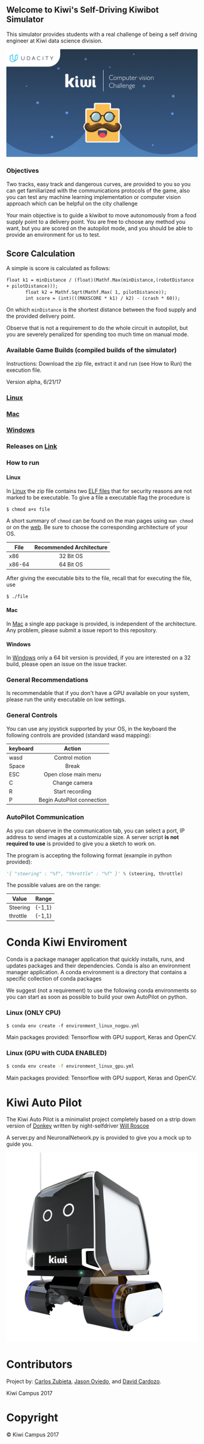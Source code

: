 ## Welcome to Kiwi's Self-Driving Kiwibot Simulator

This simulator provides students with a real challenge of being a self driving engineer at Kiwi data science division.

![KiwiBot Challenge](./Challenge.png)


### Objectives

Two tracks, easy track and dangerous curves, are provided to you so you can get familiarized with the communications protocols of the game, also you can test any machine learning implementation or computer vision approach which can be helpful on the city challenge

Your main objective is to guide a kiwibot to move autonomously from a food supply point to a delivery point. You are free to choose any method you want, but you are scored on the autopilot mode, and you should be able to provide an environment for us to test.

## Score Calculation

A simple is score is calculated as follows:
```
float k1 = minDistance / (float)(Mathf.Max(minDistance,(robotDistance + pilotDistance)));
       float k2 = Mathf.Sqrt(Mathf.Max( 1, pilotDistance));
       int score = (int)(((MAXSCORE * k1) / k2) - (crash * 60));
```
On which `minDistance` is the shortest distance between the food supply and the provided delivery point.

Observe that is not a requirement to do the whole circuit in autopilot, but you are severely penalized for spending too much time on manual mode.


### Available Game Builds (compiled builds of the simulator)

Instructions: Download the zip file, extract it and run (see How to Run) the execution file.

Version alpha, 6/21/17
### [Linux](https://developer.cloud.unity3d.com/share/bye6EruQtz/)

### [Mac](https://unitycloud-build-user-svc-live-build.s3.amazonaws.com/4672967344170/820117d8-a298-419d-a5f1-a0b9efb7eff9/default-mac-desktop-universal-33/Default%20Mac%20desktop%20Universal.zip?AWSAccessKeyId=AKIAI6ZGSQWNDMF7X33A&Expires=1501091431&Signature=dN%2Fs0gKhB8DjpMxYZTCrCIKtTxs%3D&response-content-disposition=attachment%3B%20filename%3Dkiwicampus-kiwibot-simulation-default-mac-desktop-universal-33.zip&response-content-type=application%2Foctet-stream)

### [Windows](https://unitycloud-build-user-svc-live-build.s3.amazonaws.com/4672967344170/820117d8-a298-419d-a5f1-a0b9efb7eff9/default-windows-desktop-64-bit-35/Default%20Windows%20desktop%2064-bit.zip?AWSAccessKeyId=AKIAI6ZGSQWNDMF7X33A&Expires=1501091629&Signature=FOmUcExdYSsPaxrcKOXdUHI2n%2B4%3D&response-content-disposition=attachment%3B%20filename%3Dkiwicampus-kiwibot-simulation-default-windows-desktop-64-bit-35.zip&response-content-type=application%2Foctet-stream)

### **Releases on** [Link](https://github.com/Davidnet/kiwix/releases)

### How to run

#### Linux

In [Linux](https://developer.cloud.unity3d.com/share/bye6EruQtz/) the zip file contains two [ELF files](https://en.wikipedia.org/wiki/Executable_and_Linkable_Format) that for security reasons are not marked to be executable. To give a file a executable flag the procedure is

```bash
$ chmod a+x file
```
A short summary of `chmod` can be found on the man pages using `man chmod` or on the [web](https://explainshell.com/explain?cmd=chmod+a%2Bx+file).
Be sure to choose the corresponding architecture of your OS.

| File   | Recommended Architecture |
| ----   |:------------------------:|
| x86    | 32 Bit OS                |
| x86-64 | 64 Bit OS                |

After giving the executable bits to the file, recall that for executing the file, use
```bash
$ ./file
```


#### Mac

In [Mac](https://unitycloud-build-user-svc-live-build.s3.amazonaws.com/4672967344170/820117d8-a298-419d-a5f1-a0b9efb7eff9/default-mac-desktop-universal-33/Default%20Mac%20desktop%20Universal.zip?AWSAccessKeyId=AKIAI6ZGSQWNDMF7X33A&Expires=1501091431&Signature=dN%2Fs0gKhB8DjpMxYZTCrCIKtTxs%3D&response-content-disposition=attachment%3B%20filename%3Dkiwicampus-kiwibot-simulation-default-mac-desktop-universal-33.zip&response-content-type=application%2Foctet-stream) a single app package is provided, is independent of the architecture. Any problem, please submit a issue report to this repository.

#### Windows

In [Windows](https://unitycloud-build-user-svc-live-build.s3.amazonaws.com/4672967344170/820117d8-a298-419d-a5f1-a0b9efb7eff9/default-windows-desktop-64-bit-35/Default%20Windows%20desktop%2064-bit.zip?AWSAccessKeyId=AKIAI6ZGSQWNDMF7X33A&Expires=1501091629&Signature=FOmUcExdYSsPaxrcKOXdUHI2n%2B4%3D&response-content-disposition=attachment%3B%20filename%3Dkiwicampus-kiwibot-simulation-default-windows-desktop-64-bit-35.zip&response-content-type=application%2Foctet-stream) only a 64 bit version is provided, if you are interested on a 32 build, please open an issue on the issue tracker.

### General Recommendations

Is recommendable that if you don't have a GPU available on your system, please run the unity executable on low settings.

### General Controls

You can use any joystick supported by your OS, in the keyboard the following controls are provided (standard wasd mapping):

| keyboard   | Action |
| ----   |:------------------------:|
| wasd  | Control motion             |
| Space  | Break                |
| ESC    | Open close main menu |
|  C     | Change camera |
|  R     | Start recording |
|  P     | Begin AutoPilot connection |

### AutoPilot Communication

As you can observe in the communication tab, you can select a port, IP address to send images at a customizable size. A server script **is not required to use** is provided to give you a sketch to work on.

The program is accepting the following format (example in python provided):

```python
'{ "steering" : "%f", "throttle" : "%f" }' % (steering, throttle)
```

The possible values are on the range:

| Value   | Range |
| ----   |:------------------------:|
| Steering   |  {-1,1}                |
| throttle  | {-1,1}                |




# Conda Kiwi Enviroment

Conda is a package manager application that quickly installs, runs, and updates packages and their dependencies. Conda is also an environment manager application. A conda environment is a directory that contains a specific collection of conda packages


We suggest (not a requirement) to use the following conda environments so you can start as soon as possible to build your own AutoPilot on python.


### Linux (ONLY CPU)

```
$ conda env create -f environment_linux_nogpu.yml
```
Main packages provided: Tensorflow with GPU support, Keras and OpenCV.


### Linux (GPU with CUDA ENABLED)

```bash
$ conda env create -f environment_linux_gpu.yml
```

Main packages provided: Tensorflow with GPU support, Keras and OpenCV.


# Kiwi Auto Pilot

The Kiwi Auto Pilot is a minimalist project completely based on  a strip down version of [Donkey](https://github.com/wroscoe/donkey)
written by night-selfdriver [Will Roscoe](https://github.com/wroscoe)

A server.py and NeuronalNetwork.py is provided to give you a mock up to guide you.

![Kiwibot](./KIWIBOT.png)

# Contributors


Project by: [Carlos Zubieta](https://www.linkedin.com/in/carlos-zubieta-52217875/), [Jason Oviedo](https://www.linkedin.com/in/jason-oviedo-46611914/), and [David Cardozo](https://www.linkedin.com/in/davidcardozo/).

Kiwi Campus 2017


# Copyright

 © Kiwi Campus 2017
